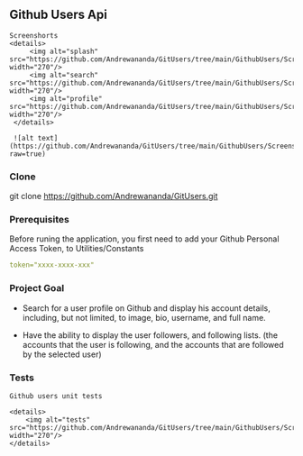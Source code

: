 ## Github Users Api
	
	Screenshorts
	<details>
		 <img alt="splash" src="https://github.com/Andrewananda/GitUsers/tree/main/GithubUsers/Screenshots/splash.png" width="270"/> 
		 <img alt="search" src="https://github.com/Andrewananda/GitUsers/tree/main/GithubUsers/Screenshots/search.png" width="270"/> 
		 <img alt="profile" src="https://github.com/Andrewananda/GitUsers/tree/main/GithubUsers/Screenshots/profile.png" width="270"/>
	 </details>
	 
	 ![alt text](https://github.com/Andrewananda/GitUsers/tree/main/GithubUsers/Screenshots/profile.png?raw=true)


### Clone
git clone https://github.com/Andrewananda/GitUsers.git


### Prerequisites
Before runing the application, you first need to add your Github Personal Access Token, to Utilities/Constants

```yaml
token="xxxx-xxxx-xxx"
```

### Project Goal

* Search for a user profile on Github and display his account details, including, but not limited, to image, bio, username, and full name.

* Have the ability to display the user followers, and following lists. (the accounts that the user is following, and the accounts that are followed by the selected user)


### Tests
	Github users unit tests
	
	<details>
		<img alt="tests" src="https://github.com/Andrewananda/GitUsers/tree/main/GithubUsers/Screenshots/tests.png" width="270"/>
	</details>

